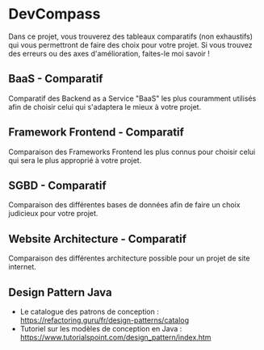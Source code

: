 # DevCompass
Dans ce projet, vous trouverez des tableaux comparatifs (non exhaustifs) qui vous permettront de faire des choix pour votre projet.
Si vous trouvez des erreurs ou des axes d'amélioration, faites-le moi savoir !

## BaaS - Comparatif
Comparatif des Backend as a Service "BaaS" les plus couramment utilisés afin de choisir celui qui s'adaptera le mieux à votre projet.

## Framework Frontend - Comparatif
Comparaison des Frameworks Frontend les plus connus pour choisir celui qui sera le plus approprié à votre projet.

## SGBD - Comparatif
Comparaison des différentes bases de données afin de faire un choix judicieux pour votre projet.

## Website Architecture - Comparatif
Comparaison des différentes architecture possible pour un projet de site internet.

## Design Pattern Java
- Le catalogue des patrons de conception         : https://refactoring.guru/fr/design-patterns/catalog
- Tutoriel sur les modèles de conception en Java : https://www.tutorialspoint.com/design_pattern/index.htm
